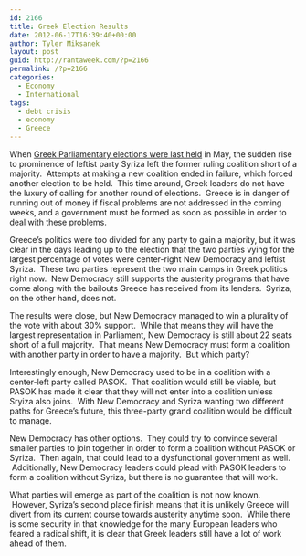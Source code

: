 ```yaml
---
id: 2166
title: Greek Election Results
date: 2012-06-17T16:39:40+00:00
author: Tyler Miksanek
layout: post
guid: http://rantaweek.com/?p=2166
permalink: /?p=2166
categories:
  - Economy
  - International
tags:
  - debt crisis
  - economy
  - Greece
---
```

When [Greek Parliamentary elections were last held](http://rantaweek.com/greece-election-may-2012/ "Greece: When Elections Fail – May 15, 2012") in May, the sudden rise to prominence of leftist party Syriza left the former ruling coalition short of a majority.  Attempts at making a new coalition ended in failure, which forced another election to be held.  This time around, Greek leaders do not have the luxury of calling for another round of elections.  Greece is in danger of running out of money if fiscal problems are not addressed in the coming weeks, and a government must be formed as soon as possible in order to deal with these problems.

Greece&#8217;s politics were too divided for any party to gain a majority, but it was clear in the days leading up to the election that the two parties vying for the largest percentage of votes were center-right New Democracy and leftist Syriza.  These two parties represent the two main camps in Greek politics right now.  New Democracy still supports the austerity programs that have come along with the bailouts Greece has received from its lenders.  Syriza, on the other hand, does not.

The results were close, but New Democracy managed to win a plurality of the vote with about 30% support.  While that means they will have the largest representation in Parliament, New Democracy is still about 22 seats short of a full majority.  That means New Democracy must form a coalition with another party in order to have a majority.  But which party?

Interestingly enough, New Democracy used to be in a coalition with a center-left party called PASOK.  That coalition would still be viable, but PASOK has made it clear that they will not enter into a coalition unless Sryiza also joins.  With New Democracy and Syriza wanting two different paths for Greece&#8217;s future, this three-party grand coalition would be difficult to manage.

New Democracy has other options.  They could try to convince several smaller parties to join together in order to form a coalition without PASOK or Syriza.  Then again, that could lead to a dysfunctional government as well.  Additionally, New Democracy leaders could plead with PASOK leaders to form a coalition without Syriza, but there is no guarantee that will work.

What parties will emerge as part of the coalition is not now known.  However, Syriza&#8217;s second place finish means that it is unlikely Greece will divert from its current course towards austerity anytime soon.  While there is some security in that knowledge for the many European leaders who feared a radical shift, it is clear that Greek leaders still have a lot of work ahead of them.

&nbsp;